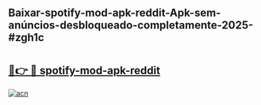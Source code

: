 ## Baixar-spotify-mod-apk-reddit-Apk-sem-anúncios-desbloqueado-completamente-2025-#zgh1c

# <h2><a href="https://ainizakaria.my?title=spotify-mod-apk-reddit&ref=20M">🔗👉 🔴 spotify-mod-apk-reddit</a></h2>

[![acn](https://github.com/user-attachments/assets/0f9c940e-d8b0-45ae-aac7-cd30a18b3e1c)](https://ainizakaria.my?title=spotify-mod-apk-reddit&ref=20M)

